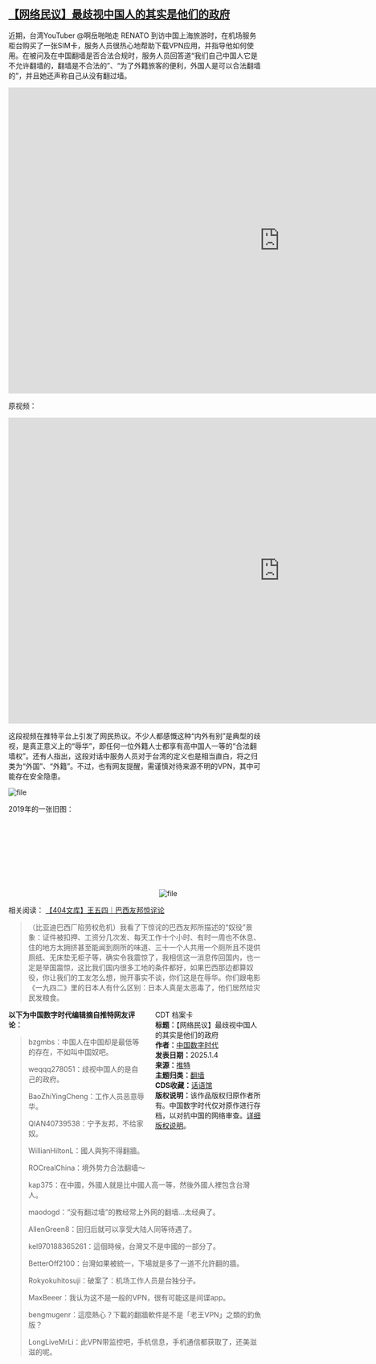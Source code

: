 <!--1735979665000-->
[【网络民议】最歧视中国人的其实是他们的政府](https://chinadigitaltimes.net/chinese/714649.html)
------

<p>近期，台湾YouTuber @啊岳啪啪走 RENATO 到访中国上海旅游时，在机场服务柜台购买了一张SIM卡，服务人员很热心地帮助下载VPN应用，并指导他如何使用。在被问及在中国翻墙是否合法合规时，服务人员回答道“我们自己中国人它是不允许翻墙的，翻墙是不合法的”、“为了外籍旅客的便利，外国人是可以合法翻墙的”，并且她还声称自己从没有翻过墙。</p><p><iframe title="2025.1.4 “外国人可以合法翻墙的，但我们中国人是不允许翻墙的”" width="1080" height="608" src="https://www.youtube.com/embed/cjTHp3z-OM8?feature=oembed" frameborder="0" allow="accelerometer; autoplay; clipboard-write; encrypted-media; gyroscope; picture-in-picture; web-share" referrerpolicy="strict-origin-when-cross-origin" allowfullscreen=""></iframe></p><p>原视频：</p><p><iframe loading="lazy" title="(沒收錢去中國) 在上海翻牆用谷歌竟被公安當場發現！基層人民活在水深火熱當中！國家的美好其實都是假象？｜What is the real Shanghai?" width="1080" height="608" src="https://www.youtube.com/embed/QJjs5nVin3w?feature=oembed" frameborder="0" allow="accelerometer; autoplay; clipboard-write; encrypted-media; gyroscope; picture-in-picture; web-share" referrerpolicy="strict-origin-when-cross-origin" allowfullscreen=""></iframe></p><p>这段视频在推特平台上引发了网民热议。不少人都感慨这种“内外有别”是典型的歧视，是真正意义上的“辱华”，即任何一位外籍人士都享有高中国人一等的“合法翻墙权”。还有人指出，这段对话中服务人员对于台湾的定义也是相当直白，将之归类为“外国”、“外籍”。不过，也有网友提醒，需谨慎对待来源不明的VPN，其中可能存在安全隐患。</p><p><img decoding="async" src="https://chinadigitaltimes.net/chinese/files/2025/01/image-1735978797753.19.54.png" alt="file"></p><p>2019年的一张旧图：</p><p><img decoding="async" src="data:image/svg+xml,%3Csvg%20xmlns='http://www.w3.org/2000/svg'%20viewBox='0%200%200%200'%3E%3C/svg%3E" alt="file" data-lazy-src="https://chinadigitaltimes.net/chinese/files/2025/01/image-1735978504703.png"><noscript><img decoding="async" src="https://chinadigitaltimes.net/chinese/files/2025/01/image-1735978504703.png" alt="file"></noscript></p><p>相关阅读： <a href="https://chinadigitaltimes.net/chinese/714458.html" title="【404文库】王五四｜巴西友邦惊诧论">【404文库】王五四｜巴西友邦惊诧论</a></p><blockquote><p>（比亚迪巴西厂陷劳权危机）我看了下惊诧的巴西友邦所描述的“奴役”景象：证件被扣押、工资分几次发、每天工作十个小时、有时一周也不休息、住的地方太拥挤甚至能闻到厕所的味道、三十一个人共用一个厕所且不提供厕纸、无床垫无柜子等，确实令我震惊了，我相信这一消息传回国内，也一定是举国震惊，这比我们国内很多工地的条件都好，如果巴西那边都算奴役，你让我们的工友怎么想，抛开事实不谈，你们这是在辱华。你们跟电影《一九四二》里的日本人有什么区别：日本人真是太恶毒了，他们居然给灾民发粮食。</p></blockquote><div style="width:42%;float:right;padding-left:20px;"><div class="su-spoiler su-spoiler-style-fancy su-spoiler-icon-chevron-circle" data-scroll-offset="0" data-anchor-in-url="no"><div class="su-spoiler-title" tabindex="0" role="button"><span class="su-spoiler-icon"></span>CDT 档案卡</div><div class="su-spoiler-content su-u-clearfix su-u-trim"><strong>标题：</strong>【网络民议】最歧视中国人的其实是他们的政府<br><strong>作者：</strong><a href="https://chinadigitaltimes.net/space/中国数字时代" target="_blank">中国数字时代</a><br><strong>发表日期：</strong>2025.1.4<br><strong>来源：</strong><a href="https://x.com/whyyoutouzhele/status/1875405723494150591" target="_blank">推特</a><br><strong>主题归类：</strong><a href="https://chinadigitaltimes.net/space/翻墙" target="_blank">翻墙</a><br><strong>CDS收藏：</strong><a href="https://chinadigitaltimes.net/space/%E8%AF%9D%E8%AF%AD%E9%A6%86" target="_blank" rel="noopener">话语馆</a><br><strong>版权说明：</strong>该作品版权归原作者所有。中国数字时代仅对原作进行存档，以对抗中国的网络审查。<a href="https://chinadigitaltimes.net/chinese/copyright">详细版权说明</a>。</div></div></div><p><strong>以下为中国数字时代编辑摘自推特网友评论：</strong></p><blockquote><p>bzgmbs：中国人在中国却是最低等的存在，不如叫中国奴吧。</p><p>weqqq278051：歧视中国人的是自己的政府。</p><p>BaoZhiYingCheng：工作人员恶意辱华。</p><p>QIAN40739538：宁予友邦，不给家奴。</p><p>WillianHiltonL：國人與狗不得翻牆。</p><p>ROCrealChina：境外势力合法翻墙～</p><p>kap375：在中國，外國人就是比中國人高一等，然後外國人裡包含台灣人。</p><p>maodogd：“没有翻过墙”的教经常上外网的翻墙…太经典了。</p><p>AllenGreen8：回归后就可以享受大陆人同等待遇了。</p><p>kel970188365261：這個時候，台灣又不是中國的一部分了。</p><p>BetterOff2100：台灣如果被統一，下場就是多了一道不允許翻的牆。</p><p>Rokyokuhitosuji：破案了：机场工作人员是台独分子。</p><p>MaxBeeer：我认为这不是一般的VPN，很有可能这是间谍app。</p><p>bengmugenr：這麼熱心？下載的翻牆軟件是不是「老王VPN」之類的釣魚版？</p><p>LongLiveMrLi：此VPN带监控吧，手机信息，手机通信都获取了，还美滋滋的呢。</p></blockquote><div class="addtoany_share_save_container addtoany_content addtoany_content_bottom"><div class="a2a_kit a2a_kit_size_32 addtoany_list" data-a2a-url="https://chinadigitaltimes.net/chinese/714649.html" data-a2a-title="【网络民议】最歧视中国人的其实是他们的政府"><a class="a2a_button_facebook" href="https://www.addtoany.com/add_to/facebook?linkurl=https%3A%2F%2Fchinadigitaltimes.net%2Fchinese%2F714649.html&amp;linkname=%E3%80%90%E7%BD%91%E7%BB%9C%E6%B0%91%E8%AE%AE%E3%80%91%E6%9C%80%E6%AD%A7%E8%A7%86%E4%B8%AD%E5%9B%BD%E4%BA%BA%E7%9A%84%E5%85%B6%E5%AE%9E%E6%98%AF%E4%BB%96%E4%BB%AC%E7%9A%84%E6%94%BF%E5%BA%9C" title="Facebook" rel="nofollow noopener" target="_blank"></a><a class="a2a_button_twitter" href="https://www.addtoany.com/add_to/twitter?linkurl=https%3A%2F%2Fchinadigitaltimes.net%2Fchinese%2F714649.html&amp;linkname=%E3%80%90%E7%BD%91%E7%BB%9C%E6%B0%91%E8%AE%AE%E3%80%91%E6%9C%80%E6%AD%A7%E8%A7%86%E4%B8%AD%E5%9B%BD%E4%BA%BA%E7%9A%84%E5%85%B6%E5%AE%9E%E6%98%AF%E4%BB%96%E4%BB%AC%E7%9A%84%E6%94%BF%E5%BA%9C" title="Twitter" rel="nofollow noopener" target="_blank"></a><a class="a2a_button_telegram" href="https://www.addtoany.com/add_to/telegram?linkurl=https%3A%2F%2Fchinadigitaltimes.net%2Fchinese%2F714649.html&amp;linkname=%E3%80%90%E7%BD%91%E7%BB%9C%E6%B0%91%E8%AE%AE%E3%80%91%E6%9C%80%E6%AD%A7%E8%A7%86%E4%B8%AD%E5%9B%BD%E4%BA%BA%E7%9A%84%E5%85%B6%E5%AE%9E%E6%98%AF%E4%BB%96%E4%BB%AC%E7%9A%84%E6%94%BF%E5%BA%9C" title="Telegram" rel="nofollow noopener" target="_blank"></a><a class="a2a_button_reddit" href="https://www.addtoany.com/add_to/reddit?linkurl=https%3A%2F%2Fchinadigitaltimes.net%2Fchinese%2F714649.html&amp;linkname=%E3%80%90%E7%BD%91%E7%BB%9C%E6%B0%91%E8%AE%AE%E3%80%91%E6%9C%80%E6%AD%A7%E8%A7%86%E4%B8%AD%E5%9B%BD%E4%BA%BA%E7%9A%84%E5%85%B6%E5%AE%9E%E6%98%AF%E4%BB%96%E4%BB%AC%E7%9A%84%E6%94%BF%E5%BA%9C" title="Reddit" rel="nofollow noopener" target="_blank"></a><a class="a2a_button_whatsapp" href="https://www.addtoany.com/add_to/whatsapp?linkurl=https%3A%2F%2Fchinadigitaltimes.net%2Fchinese%2F714649.html&amp;linkname=%E3%80%90%E7%BD%91%E7%BB%9C%E6%B0%91%E8%AE%AE%E3%80%91%E6%9C%80%E6%AD%A7%E8%A7%86%E4%B8%AD%E5%9B%BD%E4%BA%BA%E7%9A%84%E5%85%B6%E5%AE%9E%E6%98%AF%E4%BB%96%E4%BB%AC%E7%9A%84%E6%94%BF%E5%BA%9C" title="WhatsApp" rel="nofollow noopener" target="_blank"></a><a class="a2a_button_email" href="https://www.addtoany.com/add_to/email?linkurl=https%3A%2F%2Fchinadigitaltimes.net%2Fchinese%2F714649.html&amp;linkname=%E3%80%90%E7%BD%91%E7%BB%9C%E6%B0%91%E8%AE%AE%E3%80%91%E6%9C%80%E6%AD%A7%E8%A7%86%E4%B8%AD%E5%9B%BD%E4%BA%BA%E7%9A%84%E5%85%B6%E5%AE%9E%E6%98%AF%E4%BB%96%E4%BB%AC%E7%9A%84%E6%94%BF%E5%BA%9C" title="Email" rel="nofollow noopener" target="_blank"></a><a class="a2a_button_copy_link" href="https://www.addtoany.com/add_to/copy_link?linkurl=https%3A%2F%2Fchinadigitaltimes.net%2Fchinese%2F714649.html&amp;linkname=%E3%80%90%E7%BD%91%E7%BB%9C%E6%B0%91%E8%AE%AE%E3%80%91%E6%9C%80%E6%AD%A7%E8%A7%86%E4%B8%AD%E5%9B%BD%E4%BA%BA%E7%9A%84%E5%85%B6%E5%AE%9E%E6%98%AF%E4%BB%96%E4%BB%AC%E7%9A%84%E6%94%BF%E5%BA%9C" title="Copy Link" rel="nofollow noopener" target="_blank"></a><a class="a2a_dd addtoany_share_save addtoany_share" href="https://www.addtoany.com/share"></a></div></div>
